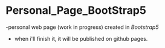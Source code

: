 # Personal_Page_BootStrap5
-personal web page (work in progress) created in *Bootstrap5*
- when i'll finish it, it will be published on github pages.
